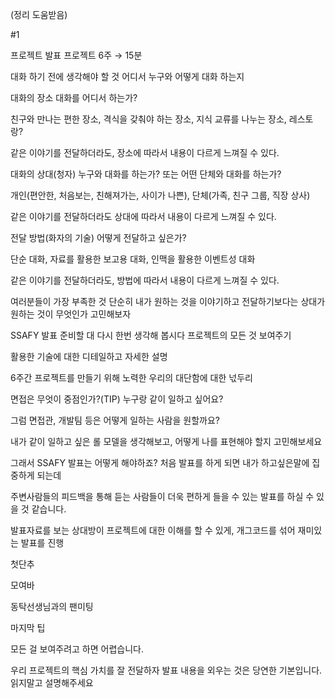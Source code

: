 (정리 도움받음)

#1

프로젝트 발표
프로젝트 6주 → 15분

대화 하기 전에 생각해야 할 것
어디서 누구와 어떻게 대화 하는지

대화의 장소
대화를 어디서 하는가?

친구와 만나는 편한 장소, 격식을 갖춰야 하는 장소, 지식 교류를 나누는 장소, 레스토랑?

같은 이야기를 전달하더라도, 장소에 따라서 내용이 다르게 느껴질 수 있다.

대화의 상대(청자)
누구와 대화를 하는가? 또는 어떤 단체와 대화를 하는가?

개인(편안한, 처음보는, 친해져가는, 사이가 나쁜), 단체(가족, 친구 그룹, 직장 상사)

같은 이야기를 전달하더라도 상대에 따라서 내용이 다르게 느껴질 수 있다.

전달 방법(화자의 기술)
어떻게 전달하고 싶은가?

단순 대화, 자료를 활용한 보고용 대화, 인맥을 활용한 이벤트성 대화

같은 이야기를 전달하더라도, 방법에 따라서 내용이 다르게 느껴질 수 있다.

여러분들이 가장 부족한 것
단순히 내가 원하는 것을 이야기하고 전달하기보다는 상대가 원하는 것이 무엇인가 고민해보자

SSAFY 발표 준비할 대 다시 한번 생각해 봅시다
프로젝트의 모든 것 보여주기

활용한 기술에 대한 디테일하고 자세한 설명

6주간 프로젝트를 만들기 위해 노력한 우리의 대단함에 대한 넋두리

면접은 무엇이 중점인가?(TIP)
누구랑 같이 일하고 싶어요?

그럼 면접관, 개발팀 등은 어떻게 일하는 사람을 원할까요?

내가 같이 일하고 싶은 롤 모델을 생각해보고, 어떻게 나를 표현해야 할지 고민해보세요

그래서 SSAFY 발표는 어떻게 해야하죠?
처음 발표를 하게 되면 내가 하고싶은말에 집중하게 되는데

주변사람들의 피드백을 통해 듣는 사람들이 더욱 편하게 들을 수 있는 발표를 하실 수 있을 것 같습니다.

발표자료를 보는 상대방이 프로젝트에 대한 이해를 할 수 있게, 개그코드를 섞어 재미있는 발표를 진행

첫단추

모여바

동탁선생님과의 팬미팅

마지막 팁

모든 걸 보여주려고 하면 어렵습니다.

우리 프로젝트의 핵심 가치를 잘 전달하자
발표 내용을 외우는 것은 당연한 기본입니다. 읽지말고 설명해주세요
